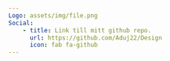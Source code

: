 ```yaml
---
Logo: assets/img/file.png
Social:
    - title: Link till mitt github repo.
      url: https://github.com/Aduj22/Design
      icon: fab fa-github
---
```

